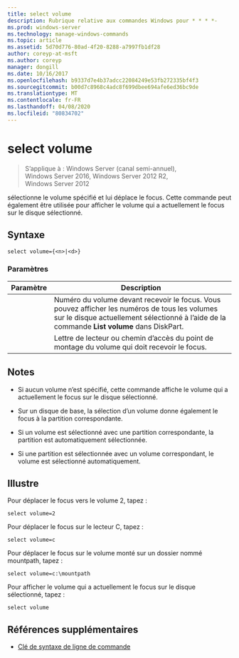 ```yaml
---
title: select volume
description: Rubrique relative aux commandes Windows pour * * * *-
ms.prod: windows-server
ms.technology: manage-windows-commands
ms.topic: article
ms.assetid: 5d70d776-80ad-4f20-8288-a7997fb1df28
author: coreyp-at-msft
ms.author: coreyp
manager: dongill
ms.date: 10/16/2017
ms.openlocfilehash: b9337d7e4b37adcc22084249e53fb272335bf4f3
ms.sourcegitcommit: b00d7c8968c4adc8f699dbee694afe6ed36bc9de
ms.translationtype: MT
ms.contentlocale: fr-FR
ms.lasthandoff: 04/08/2020
ms.locfileid: "80834702"
---
```

# <a name="select-volume"></a>select volume

>S’applique à : Windows Server (canal semi-annuel), Windows Server 2016, Windows Server 2012 R2, Windows Server 2012

sélectionne le volume spécifié et lui déplace le focus. Cette commande peut également être utilisée pour afficher le volume qui a actuellement le focus sur le disque sélectionné.  
  
  
  
## <a name="syntax"></a>Syntaxe  
  
```  
select volume={<n>|<d>}  
```  
  
### <a name="parameters"></a>Paramètres  
  
| Paramètre |                                                                               Description                                                                                |
|-----------|--------------------------------------------------------------------------------------------------------------------------------------------------------------------------|
|    <n>    | Numéro du volume devant recevoir le focus. Vous pouvez afficher les numéros de tous les volumes sur le disque actuellement sélectionné à l’aide de la commande **List volume** dans DiskPart. |
|    <d>    |                                                 Lettre de lecteur ou chemin d’accès du point de montage du volume qui doit recevoir le focus.                                                 |
  
## <a name="remarks"></a>Notes  
  
-   Si aucun volume n’est spécifié, cette commande affiche le volume qui a actuellement le focus sur le disque sélectionné.  
  
-   Sur un disque de base, la sélection d’un volume donne également le focus à la partition correspondante.  
  
-   Si un volume est sélectionné avec une partition correspondante, la partition est automatiquement sélectionnée.  
  
-   Si une partition est sélectionnée avec un volume correspondant, le volume est sélectionné automatiquement.  
  
## <a name="examples"></a><a name=BKMK_examples></a>Illustre  
Pour déplacer le focus vers le volume 2, tapez :  
  
```  
select volume=2  
```  
  
Pour déplacer le focus sur le lecteur C, tapez :  
  
```  
select volume=c  
```  
  
Pour déplacer le focus sur le volume monté sur un dossier nommé mountpath, tapez :  
  
```  
select volume=c:\mountpath  
```  
  
Pour afficher le volume qui a actuellement le focus sur le disque sélectionné, tapez :  
  
```  
select volume  
```  
  
## <a name="additional-references"></a>Références supplémentaires  
- [Clé de syntaxe de ligne de commande](command-line-syntax-key.md)  
  

  

